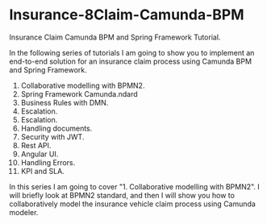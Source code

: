 # Insurance-8Claim-Camunda-BPM
Insurance Claim Camunda BPM and Spring Framework Tutorial.

In the following series of tutorials I am going to show you to implement an end-to-end solution for an insurance claim process using Camunda BPM and Spring Framework.

1. Collaborative modelling with BPMN2.
2. Spring Framework Camunda.ndard
3. Business Rules with DMN.
4. Escalation.
5. Escalation.
6. Handling documents.
7. Security with JWT.
8. Rest API.
9. Angular UI.
10. Handling Errors.
11. KPI and SLA.

In this series I am going to cover "1. Collaborative modelling with BPMN2". I will briefly look at BPMN2 standard, and then I will show you how to collaboratively model the insurance vehicle claim process using Camunda modeler.


